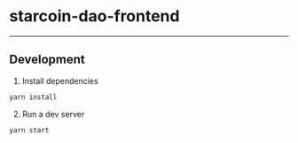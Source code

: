# starcoin-dao-frontend
---

## Development

1. Install dependencies

```bash
yarn install
```

2. Run a dev server

```bash
yarn start
```